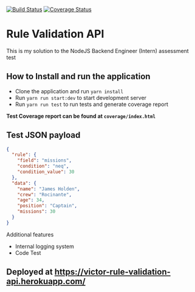 [![Build Status](https://travis-ci.com/aiyeola/rule-validation-api.svg?branch=main)](https://travis-ci.com/aiyeola/rule-validation-api)
[![Coverage Status](https://coveralls.io/repos/github/aiyeola/rule-validation-api/badge.svg?branch=main)](https://coveralls.io/github/aiyeola/rule-validation-api?branch=main)
# Rule Validation API

This is my solution to the NodeJS Backend Engineer (Intern) assessment test

## How to Install and run the application

- Clone the application and run `yarn install`
- Run `yarn run start:dev` to start development server
- Run `yarn run test` to run tests and generate coverage report

**Test Coverage report can be found at `coverage/index.html`**

## Test JSON payload

```json
{
  "rule": {
    "field": "missions",
    "condition": "neq",
    "condition_value": 30
  },
  "data": {
    "name": "James Holden",
    "crew": "Rocinante",
    "age": 34,
    "position": "Captain",
    "missions": 30
  }
}
```

Additional features
- Internal logging system
- Code Test

## Deployed at <https://victor-rule-validation-api.herokuapp.com/>
